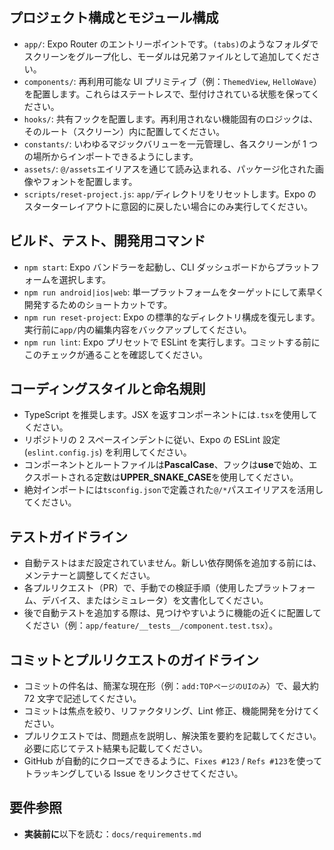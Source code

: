## プロジェクト構成とモジュール構成

- `app/`: Expo Router のエントリーポイントです。`(tabs)`のようなフォルダでスクリーンをグループ化し、モーダルは兄弟ファイルとして追加してください。
- `components/`: 再利用可能な UI プリミティブ（例：`ThemedView`, `HelloWave`）を配置します。これらはステートレスで、型付けされている状態を保ってください。
- `hooks/`: 共有フックを配置します。再利用されない機能固有のロジックは、そのルート（スクリーン）内に配置してください。
- `constants/`: いわゆるマジックバリューを一元管理し、各スクリーンが 1 つの場所からインポートできるようにします。
- `assets/`: `@/assets`エイリアスを通じて読み込まれる、パッケージ化された画像やフォントを配置します。
- `scripts/reset-project.js`: `app/`ディレクトリをリセットします。Expo のスターターレイアウトに意図的に戻したい場合にのみ実行してください。

## ビルド、テスト、開発用コマンド

- `npm start`: Expo バンドラーを起動し、CLI ダッシュボードからプラットフォームを選択します。
- `npm run android|ios|web`: 単一プラットフォームをターゲットにして素早く開発するためのショートカットです。
- `npm run reset-project`: Expo の標準的なディレクトリ構成を復元します。実行前に`app/`内の編集内容をバックアップしてください。
- `npm run lint`: Expo プリセットで ESLint を実行します。コミットする前にこのチェックが通ることを確認してください。

## コーディングスタイルと命名規則

- TypeScript を推奨します。JSX を返すコンポーネントには`.tsx`を使用してください。
- リポジトリの 2 スペースインデントに従い、Expo の ESLint 設定 (`eslint.config.js`) を利用してください。
- コンポーネントとルートファイルは**PascalCase**、フックは**use**で始め、エクスポートされる定数は**UPPER_SNAKE_CASE**を使用してください。
- 絶対インポートには`tsconfig.json`で定義された`@/*`パスエイリアスを活用してください。

## テストガイドライン

- 自動テストはまだ設定されていません。新しい依存関係を追加する前には、メンテナーと調整してください。
- 各プルリクエスト（PR）で、手動での検証手順（使用したプラットフォーム、デバイス、またはシミュレータ）を文書化してください。
- 後で自動テストを追加する際は、見つけやすいように機能の近くに配置してください（例：`app/feature/__tests__/component.test.tsx`）。

## コミットとプルリクエストのガイドライン

- コミットの件名は、簡潔な現在形（例：`add:TOPページのUIのみ`）で、最大約 72 文字で記述してください。
- コミットは焦点を絞り、リファクタリング、Lint 修正、機能開発を分けてください。
- プルリクエストでは、問題点を説明し、解決策を要約を記載してください。必要に応じてテスト結果も記載してください。
- GitHub が自動的にクローズできるように、`Fixes #123` / `Refs #123`を使ってトラッキングしている Issue をリンクさせてください。

## 要件参照

- **実装前に**以下を読む：`docs/requirements.md`
